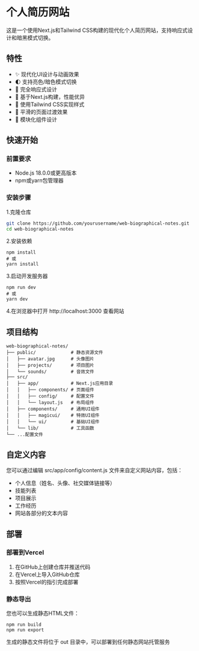 # 个人简历网站

这是一个使用Next.js和Tailwind CSS构建的现代化个人简历网站，支持响应式设计和暗黑模式切换。

## 特性

- ✨ 现代化UI设计与动画效果
- 🌓 支持亮色/暗色模式切换
- 📱 完全响应式设计
- 🚀 基于Next.js构建，性能优异
- 🎨 使用Tailwind CSS实现样式
- 🔄 平滑的页面过渡效果
- 🧩 模块化组件设计

## 快速开始

### 前置要求

- Node.js 18.0.0或更高版本
- npm或yarn包管理器

### 安装步骤

1.克隆仓库

```bash
git clone https://github.com/yourusername/web-biographical-notes.git
cd web-biographical-notes
```

2.安装依赖

```
npm install
# 或
yarn install
```

3.启动开发服务器

```
npm run dev
# 或
yarn dev
```

4.在浏览器中打开 http://localhost:3000 查看网站

## 项目结构

```
web-biographical-notes/
├── public/             # 静态资源文件
│   ├── avatar.jpg      # 头像图片
│   ├── projects/       # 项目图片
│   └── sounds/         # 音效文件
├── src/
│   ├── app/            # Next.js应用目录
│   │   ├── components/ # 页面组件
│   │   ├── config/     # 配置文件
│   │   └── layout.js   # 布局组件
│   ├── components/     # 通用UI组件
│   │   ├── magicui/    # 特效UI组件
│   │   └── ui/         # 基础UI组件
│   └── lib/            # 工具函数
└── ...配置文件
```

## 自定义内容

您可以通过编辑 src/app/config/content.js 文件来自定义网站内容，包括：

- 个人信息（姓名、头像、社交媒体链接等）
- 技能列表
- 项目展示
- 工作经历
- 网站各部分的文本内容

## 部署

### 部署到Vercel

1. 在GitHub上创建仓库并推送代码
2. 在Vercel上导入GitHub仓库
3. 按照Vercel的指引完成部署

### 静态导出

您也可以生成静态HTML文件：

```
npm run build
npm run export
```

生成的静态文件将位于 out 目录中，可以部署到任何静态网站托管服务